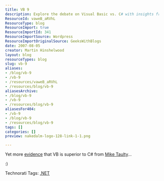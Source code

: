 ```yaml
---
title: VB 9
description: Explore the debate on Visual Basic vs. C# with insights from Martin Hinshelwood. Discover why VB 9 is considered superior in this engaging blog post!
ResourceId: vaweB_aRVhL
ResourceType: blog
ResourceImport: true
ResourceImportId: 341
ResourceImportSource: Wordpress
ResourceImportOriginalSource: GeeksWithBlogs
date: 2007-08-05
creator: Martin Hinshelwood
layout: blog
resourceTypes: blog
slug: vb-9
aliases:
- /blog/vb-9
- /vb-9
- /resources/vaweB_aRVhL
- /resources/blog/vb-9
aliasesArchive:
- /blog/vb-9
- /vb-9
- /resources/blog/vb-9
aliasesFor404:
- /vb-9
- /blog/vb-9
- /resources/blog/vb-9
tags: []
categories: []
preview: nakedalm-logo-128-link-1-1.png

---
```

Yet more [evidence](http://mtaulty.com/CommunityServer/blogs/mike_taultys_blog/archive/2007/08/02/9556.aspx "VB is better than C#") that VB is superior to C# from [Mike Taulty](http://mtaulty.com)...

:)

Technorati Tags: [.NET](http://technorati.com/tags/.NET)
